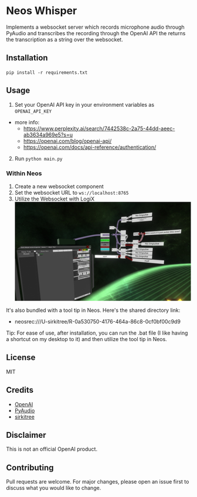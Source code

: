 # Neos Whisper
Implements a websocket server which records microphone audio through PyAudio and transcribes the recording through the OpenAI API the returns the transcription as a string over the websocket.

## Installation
`pip install -r requirements.txt`

## Usage
1. Set your OpenAI API key in your environment variables as `OPENAI_API_KEY`
  * more info: 
    * https://www.perplexity.ai/search/7442538c-2a75-44dd-aeec-ab3634a969e5?s=u
    * https://openai.com/blog/openai-api/
    * https://openai.com/docs/api-reference/authentication/
2. Run `python main.py`

### Within Neos
1. Create a new websocket component
2. Set the websocket URL to `ws://localhost:8765`
3. Utilize the Websocket with LogiX
 ![logix screenshot](./2023-04-10%2018.55.42.jpg)

It's also bundled with a tool tip in Neos. Here's the shared directory link:
- neosrec:///U-sirkitree/R-0a530750-4176-464a-86c8-0cf0bf00c9d9

Tip: For ease of use, after installation, you can run the .bat file (I like having a shortcut on my desktop to it) and then utilize the tool tip in Neos.
## License
MIT

## Credits
- [OpenAI](https://openai.com/)
- [PyAudio](https://people.csail.mit.edu/hubert/pyaudio/)
- [sirkitree](https://sirkitree.net/)

## Disclaimer
This is not an official OpenAI product.

## Contributing
Pull requests are welcome. For major changes, please open an issue first to discuss what you would like to change.

